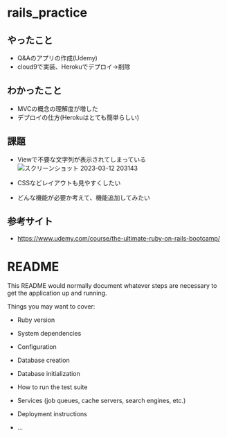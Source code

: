 # rails_practice

## やったこと
* Q&Aのアプリの作成(Udemy)
* cloud9で実装、Herokuでデプロイ→削除

## わかったこと
* MVCの概念の理解度が増した
* デプロイの仕方(Herokuはとても簡単らしい)

## 課題
* Viewで不要な文字列が表示されてしまっている
![スクリーンショット 2023-03-12 203143](https://user-images.githubusercontent.com/88881324/224541829-be7e1dfb-433f-41a8-996f-2a53f4e0cd47.png)


* CSSなどレイアウトも見やすくしたい
* どんな機能が必要か考えて、機能追加してみたい


## 参考サイト
* https://www.udemy.com/course/the-ultimate-ruby-on-rails-bootcamp/


# README

This README would normally document whatever steps are necessary to get the
application up and running.

Things you may want to cover:

* Ruby version

* System dependencies

* Configuration

* Database creation

* Database initialization

* How to run the test suite

* Services (job queues, cache servers, search engines, etc.)

* Deployment instructions

* ...
